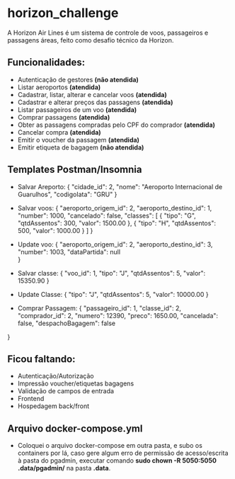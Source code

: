 # horizon_challenge
A Horizon Air Lines é um sistema de controle de voos, passageiros e passagens áreas, feito como desafio técnico da Horizon.

## Funcionalidades:
- Autenticação de gestores **(não atendida)**
- Listar aeroportos **(atendida)**
- Cadastrar, listar, alterar e cancelar voos **(atendida)**
- Cadastrar e alterar preços das passagens **(atendida)**
- Listar passageiros de um voo **(atendida)**
- Comprar passagens **(atendida)**
- Obter as passagens compradas pelo CPF do comprador **(atendida)**
- Cancelar compra **(atendida)**
- Emitir o voucher da passagem **(atendida)**
- Emitir etiqueta de bagagem **(não atendida)**

## Templates Postman/Insomnia

- Salvar Areporto:
{
    "cidade_id": 2,
    "nome": "Aeroporto Internacional de Guarulhos",
    "codigoIata": "GRU"
}

- Salvar voos:
{
    "aeroporto_origem_id": 2,
    "aeroporto_destino_id": 1,
    "number": 1000,
    "cancelado": false,
    "classes": [
        {
            "tipo": "G",
            "qtdAssentos": 300,
            "valor": 1500.00
        },
        {
            "tipo": "H",
            "qtdAssentos": 500,
            "valor": 1000.00
        }
    ]
}

- Update voo:
{
    "aeroporto_origem_id": 2,
    "aeroporto_destino_id": 3,
    "number": 1003,
    "dataPartida": null    
}

- Salvar classe:
{
    "voo_id": 1,
    "tipo": "J",
    "qtdAssentos": 5,
    "valor": 15350.90
}

- Update Classe:
{
    "tipo": "J",
    "qtdAssentos": 5,
    "valor": 10000.00
}

- Comprar Passagem:
{
    "passageiro_id": 1,
    "classe_id": 2,
    "comprador_id": 2,
    "numero": 12390,
    "preco": 1650.00,
    "cancelada": false,
    "despachoBagagem": false

}

## Ficou faltando:
- Autenticação/Autorização
- Impressão voucher/etiquetas bagagens
- Validação de campos de entrada
- Frontend
- Hospedagem back/front

## Arquivo docker-compose.yml
- Coloquei o arquivo docker-compose em outra pasta, e subo os containers por lá, caso gere algum erro de permissão de acesso/escrita à pasta do pgadmin, executar comando **sudo chown -R 5050:5050 .data/pgadmin/** na pasta **.data**. 
